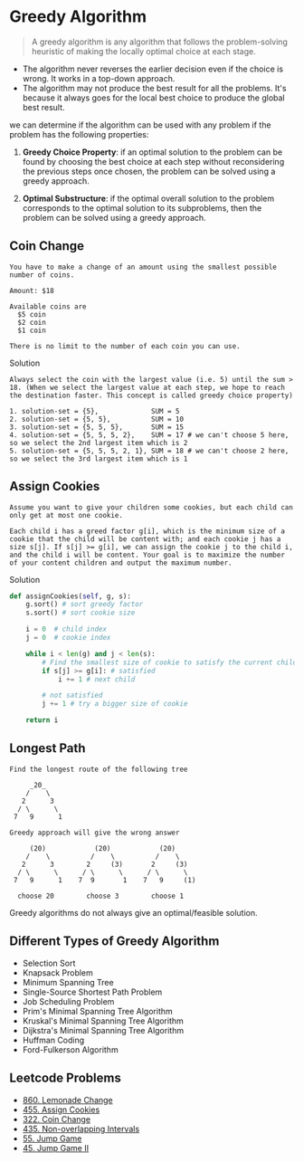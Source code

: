 # Greedy Algorithm

> A greedy algorithm is any algorithm that follows the problem-solving heuristic of making the locally optimal choice at each stage.

- The algorithm never reverses the earlier decision even if the choice is wrong. It works in a top-down approach.
- The algorithm may not produce the best result for all the problems. It's because it always goes for the local best choice to produce the global best result.

we can determine if the algorithm can be used with any problem if the problem has the following properties:

1. **Greedy Choice Property**: if an optimal solution to the problem can be found by choosing the best choice at each step without reconsidering the previous steps once chosen, the problem can be solved using a greedy approach.

2. **Optimal Substructure**: if the optimal overall solution to the problem corresponds to the optimal solution to its subproblems, then the problem can be solved using a greedy approach.

## Coin Change
```
You have to make a change of an amount using the smallest possible number of coins.

Amount: $18

Available coins are
  $5 coin
  $2 coin
  $1 coin

There is no limit to the number of each coin you can use.
```

Solution
```
Always select the coin with the largest value (i.e. 5) until the sum > 18. (When we select the largest value at each step, we hope to reach the destination faster. This concept is called greedy choice property)

1. solution-set = {5},             SUM = 5
2. solution-set = {5, 5},          SUM = 10
3. solution-set = {5, 5, 5},       SUM = 15
4. solution-set = {5, 5, 5, 2},    SUM = 17 # we can't choose 5 here, so we select the 2nd largest item which is 2
5. solution-set = {5, 5, 5, 2, 1}, SUM = 18 # we can't choose 2 here, so we select the 3rd largest item which is 1
```

## Assign Cookies
```
Assume you want to give your children some cookies, but each child can only get at most one cookie.

Each child i has a greed factor g[i], which is the minimum size of a cookie that the child will be content with; and each cookie j has a size s[j]. If s[j] >= g[i], we can assign the cookie j to the child i, and the child i will be content. Your goal is to maximize the number of your content children and output the maximum number.
```

Solution
```py
def assignCookies(self, g, s):
    g.sort() # sort greedy factor
    s.sort() # sort cookie size

    i = 0  # child index
    j = 0  # cookie index

    while i < len(g) and j < len(s):
        # Find the smallest size of cookie to satisfy the current child
        if s[j] >= g[i]: # satisfied
            i += 1 # next child

        # not satisfied
        j += 1 # try a bigger size of cookie

    return i
```

## Longest Path

```
Find the longest route of the following tree

     _20_
    /    \
   2      3
  / \      \
 7   9      1
```

```
Greedy approach will give the wrong answer

     (20)            (20)            (20)
    /    \          /    \          /    \
   2      3        2     (3)       2     (3)
  / \      \      / \      \      / \      \
 7   9      1    7  9       1    7   9     (1)

  choose 20        choose 3        choose 1
```

Greedy algorithms do not always give an optimal/feasible solution.

## Different Types of Greedy Algorithm

- Selection Sort
- Knapsack Problem
- Minimum Spanning Tree
- Single-Source Shortest Path Problem
- Job Scheduling Problem
- Prim's Minimal Spanning Tree Algorithm
- Kruskal's Minimal Spanning Tree Algorithm
- Dijkstra's Minimal Spanning Tree Algorithm
- Huffman Coding
- Ford-Fulkerson Algorithm

## Leetcode Problems

- [860. Lemonade Change](https://leetcode.com/problems/lemonade-change/)
- [455. Assign Cookies](https://leetcode.com/problems/assign-cookies/)
- [322. Coin Change](https://leetcode.com/problems/coin-change/)
- [435. Non-overlapping Intervals](https://leetcode.com/problems/non-overlapping-intervals/)
- [55. Jump Game](https://leetcode.com/problems/jump-game/)
- [45. Jump Game II](https://leetcode.com/problems/jump-game-ii/)
